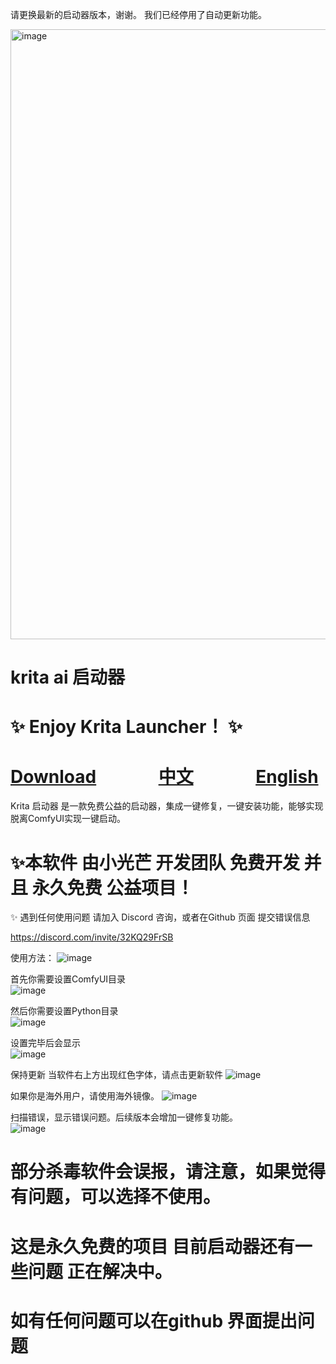 请更换最新的启动器版本，谢谢。
我们已经停用了自动更新功能。



<img width="1573" height="976" alt="image" src="https://github.com/user-attachments/assets/c8ecf62d-e5f0-4ca1-b4eb-cc795b645071" />


# krita ai 启动器

# ✨ Enjoy Krita Launcher！ ✨


# [Download](https://github.com/guijiaosir/Krita-Ai/releases)      &nbsp;&nbsp;&nbsp;&nbsp; &nbsp;&nbsp;&nbsp;&nbsp;&nbsp;&nbsp;&nbsp;&nbsp;          [中文](README.md)           &nbsp;&nbsp;&nbsp;&nbsp; &nbsp;&nbsp;&nbsp;&nbsp;&nbsp;&nbsp;&nbsp;&nbsp;                   [English](README.en.md)    

Krita 启动器 是一款免费公益的启动器，集成一键修复，一键安装功能，能够实现脱离ComfyUI实现一键启动。


# ✨本软件 由小光芒 开发团队 免费开发 并且 永久免费 公益项目！


 ✨ 遇到任何使用问题 请加入 Discord 咨询，或者在Github 页面 提交错误信息

https://discord.com/invite/32KQ29FrSB

使用方法：
![image](https://github.com/user-attachments/assets/d0864de4-d926-4a1f-9601-ae4e5f8e8179)

首先你需要设置ComfyUI目录  
![image](https://github.com/user-attachments/assets/c3c024ae-5e54-4ddd-9114-f4a74f6e74d8)

然后你需要设置Python目录  
![image](https://github.com/user-attachments/assets/e53351af-da70-4b76-80aa-d060232c650e)

设置完毕后会显示  
![image](https://github.com/user-attachments/assets/a60e8a73-0f9e-450d-b54d-9d93c5bbccc0)

保持更新  当软件右上方出现红色字体，请点击更新软件
![image](https://github.com/user-attachments/assets/eeb254ca-7c50-4ea9-a03c-a9c8e00bf368)



如果你是海外用户，请使用海外镜像。
![image](https://github.com/user-attachments/assets/f4c0551b-1522-4d1d-a3f9-9c5b21fe1bdb)


扫描错误，显示错误问题。后续版本会增加一键修复功能。  
![image](https://github.com/user-attachments/assets/c9b4c362-dbf0-463b-9406-31d08f2938ba)


# 部分杀毒软件会误报，请注意，如果觉得有问题，可以选择不使用。

# 这是永久免费的项目 目前启动器还有一些问题 正在解决中。

# 如有任何问题可以在github 界面提出问题






